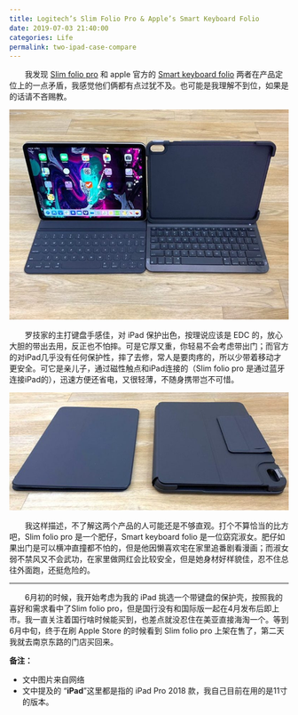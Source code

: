 ```yaml
---
title: Logitech’s Slim Folio Pro & Apple’s Smart Keyboard Folio
date: 2019-07-03 21:40:00
categories: Life
permalink: two-ipad-case-compare
---
```


　　我发现 [Slim folio pro](https://www.apple.com/cn/shop/product/HMU92CH/A?fnode=9a) 和 apple 官方的 [Smart keyboard folio](https://www.apple.com/cn/shop/product/MU8G2TA/A?fnode=9a) 两者在产品定位上的一点矛盾，我感觉他们俩都有点过犹不及。也可能是我理解不到位，如果是的话请不吝赐教。

![两者打卡状态比较](/image/logitechkeyboardapplekeyboard-800x600.jpg)



　　罗技家的主打键盘手感佳，对 iPad 保护出色，按理说应该是 EDC 的，放心大胆的带出去用，反正也不怕摔。可是它厚又重，你轻易不会考虑带出门；而官方的对iPad几乎没有任何保护性，摔了去修，常人是要肉疼的，所以少带着移动才更安全。可它是亲儿子，通过磁性触点和iPad连接的（Slim folio pro 是通过蓝牙连接iPad的），迅速方便还省电，又很轻薄，不随身携带岂不可惜。

![两者盒盖状态下比较](/image/logitechkeyboardsideview-800x337.jpg)


　　我这样描述，不了解这两个产品的人可能还是不够直观。打个不算恰当的比方吧，Slim folio pro 是一个肥仔，Smart keyboard folio 是一位窈窕淑女。肥仔如果出门是可以横冲直撞都不怕的，但是他因懒喜欢宅在家里追番剧看漫画；而淑女弱不禁风又不会武功，在家里做网红会比较安全，但是她身材好样貌佳，忍不住总往外面跑，还挺危险的。

--- 

　　6月初的时候，我开始考虑为我的 iPad 挑选一个带键盘的保护壳，按照我的喜好和需求看中了Slim folio pro，但是国行没有和国际版一起在4月发布后即上市。我一直关注着国行啥时候能买到，也差点就没忍住在美亚直接海淘一个。等到6月中旬，终于在刷 Apple Store 的时候看到 Slim folio pro 上架在售了，第二天我就去南京东路的门店买回来。

**备注：**
* 文中图片来自网络
* 文中提及的 “**iPad**”这里都是指的 iPad Pro 2018 款，我自己目前在用的是11寸的版本。